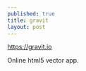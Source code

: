 ```yaml
---
published: true
title: gravit
layout: post
---
```

<https://gravit.io>

Online html5 vector app.